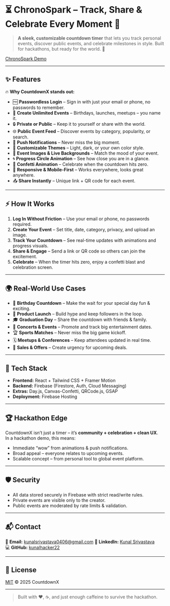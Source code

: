 # ⏳ ChronoSpark – Track, Share & Celebrate Every Moment 🎉

> **A sleek, customizable countdown timer** that lets you track personal events, discover public events, and celebrate milestones in style. Built for hackathons, but ready for the world. 🚀

[ChronoSpark Demo](https://chrono-spark.vercel.app/) <!-- Replace with actual demo GIF -->

---

## ✨ Features

🔥 **Why CountdownX stands out:**
- 🆓 **Passwordless Login** – Sign in with just your email or phone, no passwords to remember.
- 📅 **Create Unlimited Events** – Birthdays, launches, meetups – you name it.
- 🔒 **Private or Public** – Keep it to yourself or share with the world.
- 🌐 **Public Event Feed** – Discover events by category, popularity, or search.
- 🔔 **Push Notifications** – Never miss the big moment.
- 🎨 **Customizable Themes** – Light, dark, or your own color style.
- 📸 **Event Images & Live Backgrounds** – Match the mood of your event.
- 🌀 **Progress Circle Animation** – See how close you are in a glance.
- 🎊 **Confetti Animation** – Celebrate when the countdown hits zero.
- 📱 **Responsive & Mobile-First** – Works everywhere, looks great anywhere.
- 📤 **Share Instantly** – Unique link + QR code for each event.

---

## ⚡ How It Works

1. **Log In Without Friction** – Use your email or phone, no passwords required.
2. **Create Your Event** – Set title, date, category, privacy, and upload an image.
3. **Track Your Countdown** – See real-time updates with animations and progress visuals.
4. **Share & Engage** – Send a link or QR code so others can join the excitement.
5. **Celebrate** – When the timer hits zero, enjoy a confetti blast and celebration screen.

---

## 🌍 Real-World Use Cases

- 🎂 **Birthday Countdown** – Make the wait for your special day fun & exciting.
- 🚀 **Product Launch** – Build hype and keep followers in the loop.
- 🎓 **Graduation Day** – Share the countdown with friends & family.
- 🎤 **Concerts & Events** – Promote and track big entertainment dates.
- 🏆 **Sports Matches** – Never miss the big game kickoff.
- 🗓 **Meetups & Conferences** – Keep attendees updated in real time.
- 🛒 **Sales & Offers** – Create urgency for upcoming deals.

---

## 🚀 Tech Stack

- **Frontend:** React + Tailwind CSS + Framer Motion
- **Backend:** Firebase (Firestore, Auth, Cloud Messaging)
- **Extras:** Day.js, Canvas-Confetti, QRCode.js, GSAP
- **Deployment:** Firebase Hosting

---

## 🏆 Hackathon Edge

CountdownX isn’t just a timer – it’s **community + celebration + clean UX**.  
In a hackathon demo, this means:
- Immediate “wow” from animations & push notifications.
- Broad appeal – everyone relates to upcoming events.
- Scalable concept – from personal tool to global event platform.

---

## 🛡 Security

- All data stored securely in Firebase with strict read/write rules.
- Private events are visible only to the creator.
- Public events are moderated by rate limits & validation.

---

## 📬 Contact

💌 **Email:** kunalsrivastava0406@gmail.com
💼 **LinkedIn:** [Kunal Srivastava](https://www.linkedin.com/in/kunal-srivastava-/)  
💻 **GitHub:** [kunalhacker22](https://github.com/kunalhacker22)  

---

## 📜 License

[MIT](LICENSE) © 2025 CountdownX

---

> Built with ❤️, ☕, and just enough caffeine to survive the hackathon.
